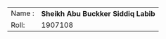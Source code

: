 <table>
  <tr>
    <td>Name : </td>
    <th>Sheikh Abu Buckker Siddiq Labib </td>
  </tr>
  <tr>
    <td>Roll:</td>
    <td>1907108</td>
  </tr>
</table>
